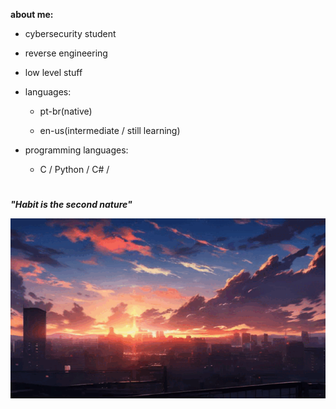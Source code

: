 **about me:**
  
  - cybersecurity student
  - reverse engineering
  - low level stuff
    
- languages:
  
  - pt-br(native)
  
  - en-us(intermediate / still learning)

- programming languages:
  
  - C / Python / C# / 


#

***"Habit is the second nature"***

![sunset](sunset.gif)






